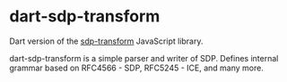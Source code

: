 # dart-sdp-transform
Dart version of the [sdp-transform](https://github.com/clux/sdp-transform) JavaScript library.

dart-sdp-transform is a simple parser and writer of SDP. Defines internal grammar based on RFC4566 - SDP, RFC5245 - ICE, and many more.
